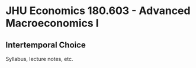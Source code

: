 # JHU Economics 180.603 - Advanced Macroeconomics I
## Intertemporal Choice

Syllabus, lecture notes, etc.
